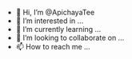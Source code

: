- 👋 Hi, I’m @ApichayaTee
- 👀 I’m interested in ...
- 🌱 I’m currently learning ...
- 💞️ I’m looking to collaborate on ...
- 📫 How to reach me ...

<!---
ApichayaTee/ApichayaTee is a ✨ special ✨ repository because its `README.md` (this file) appears on your GitHub profile.
You can click the Preview link to take a look at your changes.
--->
